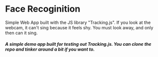 # Face Recoginition
Simple Web App built with the JS library "Tracking.js". If you look at the webcam, it can't sing because it feels shy.
You must look away, and only then can it sing.

##### A simple demo app built for testing out Tracking.js. You can clone the repo and tinker around a bit if you want to.
